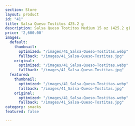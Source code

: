 ```yaml
---
section: Store
layout: product
id: "41"
title: Salsa Queso Tostitos 425.2 g
description: Salsa Queso Tostitos Medium 15 oz (425.2 g)
price: '2,600.00'
images:
  default:
    thumbnail:
      optimized: "/images/41_Salsa-Queso-Tostitas.webp"
      fallback: "/images/41_Salsa-Queso-Tostitas.jpg"
    original:
      optimized: "/images/41_Salsa-Queso-Tostitas.webp"
      fallback: "/images/41_Salsa-Queso-Tostitas.jpg"
  featured:
    thumbnail:
      optimized: "/images/41_Salsa-Queso-Tostitas.webp"
      fallback: "/images/41_Salsa-Queso-Tostitas.jpg"
    original:
      optimized: "/images/41_Salsa-Queso-Tostitas.webp"
      fallback: "/images/41_Salsa-Queso-Tostitas.jpg"
category: snacks
featured: false

---
```

